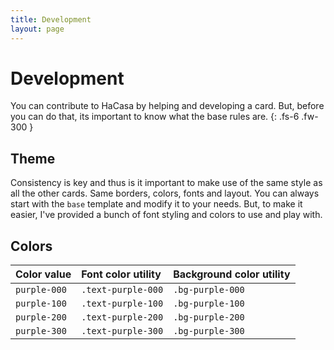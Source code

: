 ```yaml
---
title: Development
layout: page
---
```


# Development

You can contribute to HaCasa by helping and developing a card. But, before you can do that, its important to know what the base rules are.
{: .fs-6 .fw-300 }

## Theme

Consistency is key and thus is it important to make use of the same style as all the other cards. Same borders, colors, fonts and layout. You can always start with the `base` template and modify it to your needs. But, to make it easier, I've provided a bunch of font styling and colors to use and play with.

## Colors

| Color value    | Font color utility   | Background color utility |
|:---------------|:---------------------|:-------------------------|
| <span class="d-inline-block p-2 mr-1 v-align-middle bg-purple-000"></span> `purple-000` | `.text-purple-000` | `.bg-purple-000` |
| <span class="d-inline-block p-2 mr-1 v-align-middle bg-purple-100"></span> `purple-100` | `.text-purple-100` | `.bg-purple-100` |
| <span class="d-inline-block p-2 mr-1 v-align-middle bg-purple-200"></span> `purple-200` | `.text-purple-200` | `.bg-purple-200` |
| <span class="d-inline-block p-2 mr-1 v-align-middle bg-purple-300"></span> `purple-300` | `.text-purple-300` | `.bg-purple-300` |


